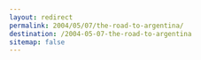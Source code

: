 ```yaml
---
layout: redirect
permalink: 2004/05/07/the-road-to-argentina/
destination: /2004-05-07-the-road-to-argentina
sitemap: false
---
```


